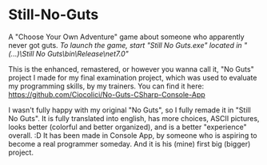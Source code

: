 # Still-No-Guts
A "Choose Your Own Adventure" game about someone who apparently never got guts. 
*To launch the game, start "Still No Guts.exe" located in "(...)\Still No Guts\bin\Release\net7.0"*

This is the enhanced, remastered, or however you wanna call it, "No Guts" project I made for my final examination project, which was used to evaluate my programming skills, by my trainers.
You can find it here: https://github.com/Ciocolici/No-Guts-CSharp-Console-App

I wasn't fully happy with my original "No Guts", so I fully remade it in "Still No Guts". It is fully translated into english, has more choices, ASCII pictures, looks better (colorful and better organized), and is a better "experience" overall. :D
It has been made in Console App, by someone who is aspiring to become a real programmer someday. And it is his (mine) first big (bigger) project.
